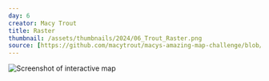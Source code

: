 ```yaml
---
day: 6
creator: Macy Trout
title: Raster
thumbnail: /assets/thumbnails/2024/06_Trout_Raster.png
source: [https://github.com/macytrout/macys-amazing-map-challenge/blob/main/day%204/hexagon.Rmd](https://github.com/macytrout/macys-amazing-map-challenge/blob/main/day%206/raster.ipynb)
---
```



![Screenshot of interactive map](assets/thumbnails/06_Trout_Raster.png)
